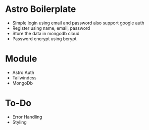 # Astro Boilerplate

- Simple login using email and password also support google auth
- Register using name, email, password
- Store the data in mongodb cloud
- Password encrypt using bcrypt

# Module

- Astro Auth
- Tailwindcss
- MongoDb

# To-Do

- Error Handling
- Styling
